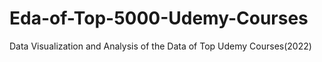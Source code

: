# Eda-of-Top-5000-Udemy-Courses
Data Visualization and Analysis of the Data of Top Udemy Courses(2022)
